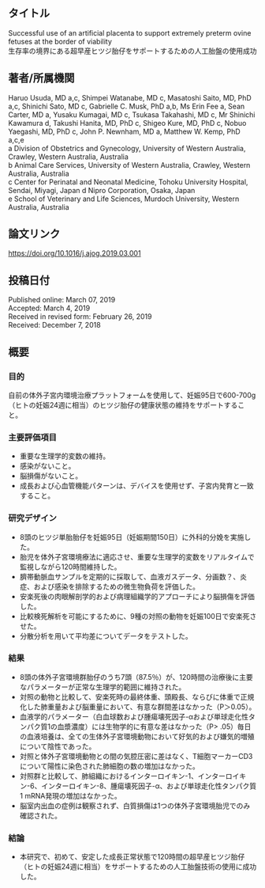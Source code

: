 ## タイトル
Successful use of an artificial placenta to support extremely preterm ovine fetuses at the border of viability  
生存率の境界にある超早産ヒツジ胎仔をサポートするための人工胎盤の使用成功

## 著者/所属機関
Haruo Usuda, MD a,c, Shimpei Watanabe, MD c, Masatoshi Saito, MD, PhD a,c, Shinichi Sato, MD c, Gabrielle C. Musk, PhD a,b, Ms Erin Fee a, Sean Carter, MD a, Yusaku Kumagai, MD c, Tsukasa Takahashi, MD c, Mr Shinichi Kawamura d, Takushi Hanita, MD, PhD c, Shigeo Kure, MD, PhD c, Nobuo Yaegashi, MD, PhD c, John P. Newnham, MD a, Matthew W. Kemp, PhD a,c,e  
a Division of Obstetrics and Gynecology, University of Western Australia, Crawley, Western Australia, Australia  
b Animal Care Services, University of Western Australia, Crawley, Western Australia, Australia  
c Center for Perinatal and Neonatal Medicine, Tohoku University Hospital, Sendai, Miyagi, Japan
d Nipro Corporation, Osaka, Japan  
e School of Veterinary and Life Sciences, Murdoch University, Western Australia, Australia

## 論文リンク
https://doi.org/10.1016/j.ajog.2019.03.001

## 投稿日付
Published online: March 07, 2019  
Accepted: March 4, 2019  
Received in revised form: February 26, 2019  
Received: December 7, 2018

## 概要
### 目的
自前の体外子宮内環境治療プラットフォームを使用して、妊娠95日で600-700g（ヒトの妊娠24週に相当）のヒツジ胎仔の健康状態の維持をサポートすること。

### 主要評価項目
* 重要な生理学的変数の維持。
* 感染がないこと。
* 脳損傷がないこと。
* 成長および心血管機能パターンは、デバイスを使用せず、子宮内発育と一致すること。

### 研究デザイン
* 8頭のヒツジ単胎胎仔を妊娠95日（妊娠期間150日）に外科的分娩を実施した。
* 胎児を体外子宮環境療法に適応させ、重要な生理学的変数をリアルタイムで監視しながら120時間維持した。
* 臍帯動脈血サンプルを定期的に採取して、血液ガスデータ、分画数？、炎症、および感染を排除するための微生物負荷を評価した。
* 安楽死後の肉眼解剖学的および病理組織学的アプローチにより脳損傷を評価した。
* 比較検死解析を可能にするために、9種の対照の動物を妊娠100日で安楽死させた。
* 分散分析を用いて平均差についてデータをテストした。

### 結果
* 8頭の体外子宮環境群胎仔のうち7頭（87.5％）が、120時間の治療後に主要なパラメーターが正常な生理学的範囲に維持された。
* 対照の動物と比較して、安楽死時の最終体重、頭殿長、ならびに体重で正規化した肺重量および脳重量において、有意な群間差はなかった（P＞0.05）。
* 血液学的パラメーター（白血球数および腫瘍壊死因子-αおよび単球走化性タンパク質1の血漿濃度）には生物学的に有意な差はなかった（P> .05）毎日の血液培養は、全ての生体外子宮環境動物において好気的および嫌気的増殖について陰性であった。
* 対照と体外子宮環境動物との間の気腔圧密に差はなく、T細胞マーカーCD3について陽性に染色された肺細胞の数の増加はなかった。
* 対照群と比較して、肺組織におけるインターロイキン-1、インターロイキン-6、インターロイキン-8、腫瘍壊死因子-α、および単球走化性タンパク質1 mRNA発現の増加はなかった。
* 脳室内出血の症例は観察されず、白質損傷は1つの体外子宮環境胎児でのみ確認された。

### 結論
* 本研究で、初めて、安定した成長正常状態で120時間の超早産ヒツジ胎仔（ヒトの妊娠24週に相当）をサポートするための人工胎盤技術の使用に成功した。

